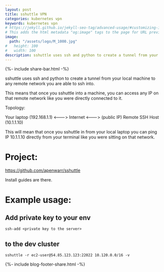 ```yaml
---
layout: post
title: sshuttle VPN
categories: kubernetes vpn
keywords: kubernetes vpn
# https://jekyll.github.io/jekyll-seo-tag/advanced-usage/#customizing-image-output
# This adds the html metadata "og:image" tags to the page for URL previews
image:
  path: "/assets/logo/M_1000.jpg"
#   height: 100
#   width: 100
description: sshuttle uses ssh and python to create a tunnel from your local machine to any remote network you are able to ssh into.
---
```

{%- include share-bar.html -%}

sshuttle uses ssh and python to create a tunnel from your local machine to any
remote network you are able to ssh into.

This means that once you sshuttle into a machine, you can access any IP on that
remote network like you were directly connected to it.

Topology:

Your laptop (192.168.1.1) <---> Internet <---> (public IP) Remote SSH Host (10.1.1.10)

This will mean that once you sshuttle in from your local laptop you can ping IP
10.1.1.10 directly from your terminal like you were sitting on that network.


# Project:

https://github.com/apenwarr/sshuttle

Install guides are there.

# Example usage:

## Add private key to your env
```
ssh-add <private key to the server>
```

## to the dev cluster

```
sshuttle -r ec2-user@54.85.123.123:22022 10.120.0.0/16 -v
```

<!-- Blog footer share -->
{%- include blog-footer-share.html -%}
